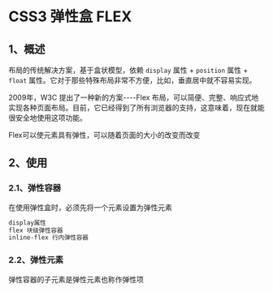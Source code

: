 # CSS3 弹性盒 FLEX

## 1、概述

布局的传统解决方案，基于盒状模型，依赖 `display` 属性 + `position` 属性 + `float` 属性。它对于那些特殊布局非常不方便，比如，垂直居中就不容易实现。

2009年，W3C 提出了一种新的方案----Flex 布局，可以简便、完整、响应式地实现各种页面布局。目前，它已经得到了所有浏览器的支持，这意味着，现在就能很安全地使用这项功能。

Flex可以使元素具有弹性，可以随着页面的大小的改变而改变

## 2、使用

### 2.1、弹性容器

在使用弹性盒时，必须先将一个元素设置为弹性元素

```css
display属性
flex 块级弹性容器
inline-flex 行内弹性容器
```

### 2.2、弹性元素

弹性容器的子元素是弹性元素也称作弹性项

